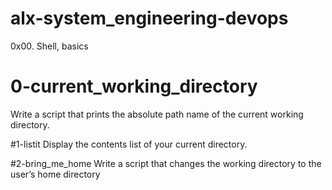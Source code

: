 # alx-system_engineering-devops
0x00. Shell, basics

# 0-current_working_directory
Write a script that prints the absolute path name of the current working directory.

#1-listit
Display the contents list of your current directory.

#2-bring_me_home
Write a script that changes the working directory to the user’s home directory

